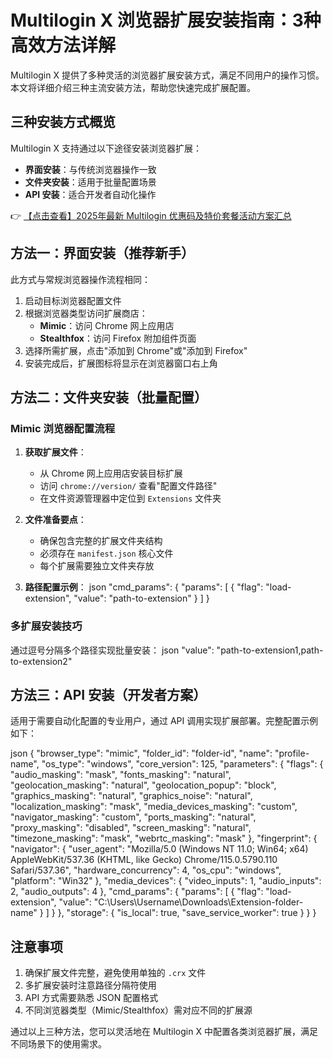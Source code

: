 # Multilogin X 浏览器扩展安装指南：3种高效方法详解

Multilogin X 提供了多种灵活的浏览器扩展安装方式，满足不同用户的操作习惯。本文将详细介绍三种主流安装方法，帮助您快速完成扩展配置。

## 三种安装方式概览
Multilogin X 支持通过以下途径安装浏览器扩展：
- **界面安装**：与传统浏览器操作一致
- **文件夹安装**：适用于批量配置场景
- **API 安装**：适合开发者自动化操作

👉 [【点击查看】2025年最新 Multilogin 优惠码及特价套餐活动方案汇总](https://bit.ly/multIlogin)

## 方法一：界面安装（推荐新手）
此方式与常规浏览器操作流程相同：

1. 启动目标浏览器配置文件
2. 根据浏览器类型访问扩展商店：
   - **Mimic**：访问 Chrome 网上应用店
   - **Stealthfox**：访问 Firefox 附加组件页面
3. 选择所需扩展，点击"添加到 Chrome"或"添加到 Firefox"
4. 安装完成后，扩展图标将显示在浏览器窗口右上角

## 方法二：文件夹安装（批量配置）

### Mimic 浏览器配置流程
1. **获取扩展文件**：
   - 从 Chrome 网上应用店安装目标扩展
   - 访问 `chrome://version/` 查看"配置文件路径"
   - 在文件资源管理器中定位到 `Extensions` 文件夹

2. **文件准备要点**：
   - 确保包含完整的扩展文件夹结构
   - 必须存在 `manifest.json` 核心文件
   - 每个扩展需要独立文件夹存放

3. **路径配置示例**：
json
"cmd_params": {
    "params": [
        {
            "flag": "load-extension",
            "value": "path-to-extension"
        }
    ]
}

### 多扩展安装技巧
通过逗号分隔多个路径实现批量安装：
json
"value": "path-to-extension1,path-to-extension2"

## 方法三：API 安装（开发者方案）
适用于需要自动化配置的专业用户，通过 API 调用实现扩展部署。完整配置示例如下：

json
{
    "browser_type": "mimic",
    "folder_id": "folder-id",
    "name": "profile-name",
    "os_type": "windows",
    "core_version": 125,
    "parameters": {
        "flags": {
            "audio_masking": "mask",
            "fonts_masking": "natural",
            "geolocation_masking": "natural",
            "geolocation_popup": "block",
            "graphics_masking": "natural",
            "graphics_noise": "natural",
            "localization_masking": "mask",
            "media_devices_masking": "custom",
            "navigator_masking": "custom",
            "ports_masking": "natural",
            "proxy_masking": "disabled",
            "screen_masking": "natural",
            "timezone_masking": "mask",
            "webrtc_masking": "mask"
        },
        "fingerprint": {
            "navigator": {
                "user_agent": "Mozilla/5.0 (Windows NT 11.0; Win64; x64) AppleWebKit/537.36 (KHTML, like Gecko) Chrome/115.0.5790.110 Safari/537.36",
                "hardware_concurrency": 4,
                "os_cpu": "windows",
                "platform": "Win32"
            },
            "media_devices": {
                "video_inputs": 1,
                "audio_inputs": 2,
                "audio_outputs": 4
            },
            "cmd_params": {
                "params": [
                    {
                        "flag": "load-extension",
                        "value": "C:\\Users\\Username\\Downloads\\Extension-folder-name"
                    }
                ]
            }
        },
        "storage": {
            "is_local": true,
            "save_service_worker": true
        }
    }
}

## 注意事项
1. 确保扩展文件完整，避免使用单独的 `.crx` 文件
2. 多扩展安装时注意路径分隔符使用
3. API 方式需要熟悉 JSON 配置格式
4. 不同浏览器类型（Mimic/Stealthfox）需对应不同的扩展源

通过以上三种方法，您可以灵活地在 Multilogin X 中配置各类浏览器扩展，满足不同场景下的使用需求。